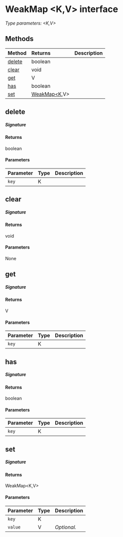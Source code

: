 # WeakMap <K,V> interface



_Type parameters: <K,V>_









## Methods

| Method	   |  Returns	| Description|
|:-------------|:-------|:-----------|
|[delete](#delete~hwgq9)      | boolean |  |
|[clear](#clear~n1pq9)      | void |  |
|[get](#get~xkvg9)      | V |  |
|[has](#has~mnoc9)      | boolean |  |
|[set](#set~9zym9)      | [WeakMap<K](WeakMap.md),V> |  |



## delete



##### Signature

#### Returns
boolean

#### Parameters


| Parameter	   | Type    | Description |
|:-------------|:---------------|:------------|
| `key`    | K |  |


## clear



##### Signature

#### Returns
void

#### Parameters
None


## get



##### Signature

#### Returns
V

#### Parameters


| Parameter	   | Type    | Description |
|:-------------|:---------------|:------------|
| `key`    | K |  |


## has



##### Signature

#### Returns
boolean

#### Parameters


| Parameter	   | Type    | Description |
|:-------------|:---------------|:------------|
| `key`    | K |  |


## set



##### Signature

#### Returns
WeakMap<K,V>

#### Parameters


| Parameter	   | Type    | Description |
|:-------------|:---------------|:------------|
| `key`    | K |  |
| `value`    | V | _Optional._ |

